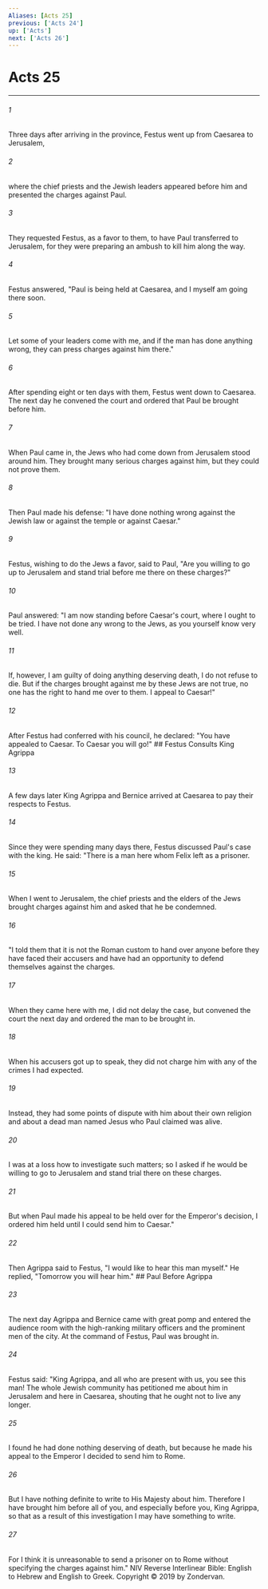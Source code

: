 ```yaml
---
Aliases: [Acts 25]
previous: ['Acts 24']
up: ['Acts']
next: ['Acts 26']
---
```

# Acts 25

***


###### 1 
Three days after arriving in the province, Festus went up from Caesarea to Jerusalem, 

###### 2 
where the chief priests and the Jewish leaders appeared before him and presented the charges against Paul. 

###### 3 
They requested Festus, as a favor to them, to have Paul transferred to Jerusalem, for they were preparing an ambush to kill him along the way. 

###### 4 
Festus answered, "Paul is being held at Caesarea, and I myself am going there soon. 

###### 5 
Let some of your leaders come with me, and if the man has done anything wrong, they can press charges against him there." 

###### 6 
After spending eight or ten days with them, Festus went down to Caesarea. The next day he convened the court and ordered that Paul be brought before him. 

###### 7 
When Paul came in, the Jews who had come down from Jerusalem stood around him. They brought many serious charges against him, but they could not prove them. 

###### 8 
Then Paul made his defense: "I have done nothing wrong against the Jewish law or against the temple or against Caesar." 

###### 9 
Festus, wishing to do the Jews a favor, said to Paul, "Are you willing to go up to Jerusalem and stand trial before me there on these charges?" 

###### 10 
Paul answered: "I am now standing before Caesar's court, where I ought to be tried. I have not done any wrong to the Jews, as you yourself know very well. 

###### 11 
If, however, I am guilty of doing anything deserving death, I do not refuse to die. But if the charges brought against me by these Jews are not true, no one has the right to hand me over to them. I appeal to Caesar!" 

###### 12 
After Festus had conferred with his council, he declared: "You have appealed to Caesar. To Caesar you will go!" ## Festus Consults King Agrippa 

###### 13 
A few days later King Agrippa and Bernice arrived at Caesarea to pay their respects to Festus. 

###### 14 
Since they were spending many days there, Festus discussed Paul's case with the king. He said: "There is a man here whom Felix left as a prisoner. 

###### 15 
When I went to Jerusalem, the chief priests and the elders of the Jews brought charges against him and asked that he be condemned. 

###### 16 
"I told them that it is not the Roman custom to hand over anyone before they have faced their accusers and have had an opportunity to defend themselves against the charges. 

###### 17 
When they came here with me, I did not delay the case, but convened the court the next day and ordered the man to be brought in. 

###### 18 
When his accusers got up to speak, they did not charge him with any of the crimes I had expected. 

###### 19 
Instead, they had some points of dispute with him about their own religion and about a dead man named Jesus who Paul claimed was alive. 

###### 20 
I was at a loss how to investigate such matters; so I asked if he would be willing to go to Jerusalem and stand trial there on these charges. 

###### 21 
But when Paul made his appeal to be held over for the Emperor's decision, I ordered him held until I could send him to Caesar." 

###### 22 
Then Agrippa said to Festus, "I would like to hear this man myself." He replied, "Tomorrow you will hear him." ## Paul Before Agrippa 

###### 23 
The next day Agrippa and Bernice came with great pomp and entered the audience room with the high-ranking military officers and the prominent men of the city. At the command of Festus, Paul was brought in. 

###### 24 
Festus said: "King Agrippa, and all who are present with us, you see this man! The whole Jewish community has petitioned me about him in Jerusalem and here in Caesarea, shouting that he ought not to live any longer. 

###### 25 
I found he had done nothing deserving of death, but because he made his appeal to the Emperor I decided to send him to Rome. 

###### 26 
But I have nothing definite to write to His Majesty about him. Therefore I have brought him before all of you, and especially before you, King Agrippa, so that as a result of this investigation I may have something to write. 

###### 27 
For I think it is unreasonable to send a prisoner on to Rome without specifying the charges against him." NIV Reverse Interlinear Bible: English to Hebrew and English to Greek. Copyright © 2019 by Zondervan.
